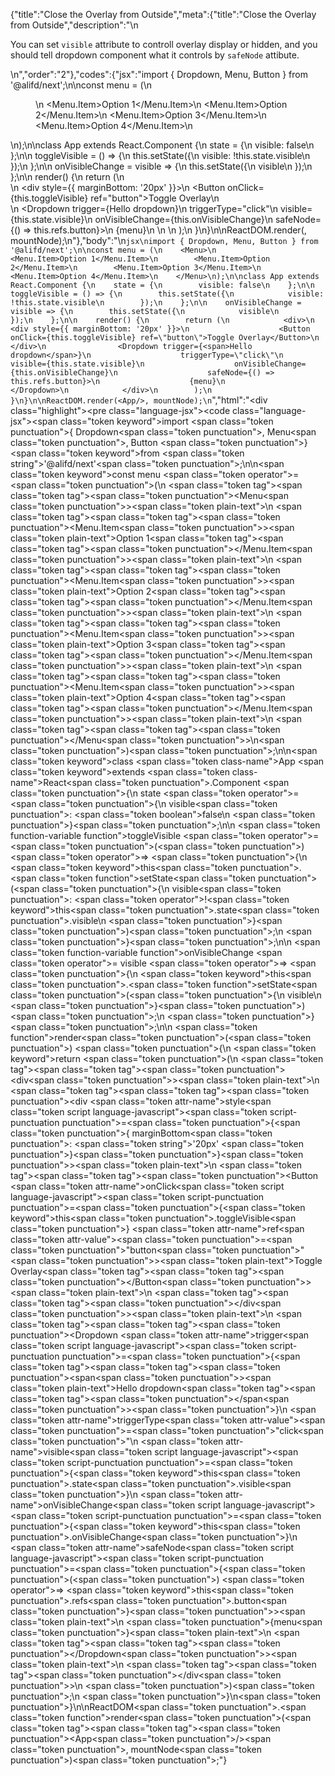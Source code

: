 {"title":"Close the Overlay from Outside","meta":{"title":"Close the Overlay from Outside","description":"\n<p>You can set <code>visible</code> attribute to controll overlay display or hidden, and you should tell dropdown component what it controls by <code>safeNode</code> attibute.</p>\n","order":"2"},"codes":{"jsx":"import { Dropdown, Menu, Button } from '@alifd/next';\n\nconst menu = (\n    <Menu>\n        <Menu.Item>Option 1</Menu.Item>\n        <Menu.Item>Option 2</Menu.Item>\n        <Menu.Item>Option 3</Menu.Item>\n        <Menu.Item>Option 4</Menu.Item>\n    </Menu>\n);\n\nclass App extends React.Component {\n    state = {\n        visible: false\n    };\n\n    toggleVisible = () => {\n        this.setState({\n            visible: !this.state.visible\n        });\n    };\n\n    onVisibleChange = visible => {\n        this.setState({\n            visible\n        });\n    };\n\n    render() {\n        return (\n            <div>\n                <div style={{ marginBottom: '20px' }}>\n                    <Button onClick={this.toggleVisible} ref=\"button\">Toggle Overlay</Button>\n                </div>\n                <Dropdown trigger={<span>Hello dropdown</span>}\n                    triggerType=\"click\"\n                    visible={this.state.visible}\n                    onVisibleChange={this.onVisibleChange}\n                    safeNode={() => this.refs.button}>\n                    {menu}\n                </Dropdown>\n            </div>\n        );\n    }\n}\n\nReactDOM.render(<App/>, mountNode);\n"},"body":"\n````jsx\nimport { Dropdown, Menu, Button } from '@alifd/next';\n\nconst menu = (\n    <Menu>\n        <Menu.Item>Option 1</Menu.Item>\n        <Menu.Item>Option 2</Menu.Item>\n        <Menu.Item>Option 3</Menu.Item>\n        <Menu.Item>Option 4</Menu.Item>\n    </Menu>\n);\n\nclass App extends React.Component {\n    state = {\n        visible: false\n    };\n\n    toggleVisible = () => {\n        this.setState({\n            visible: !this.state.visible\n        });\n    };\n\n    onVisibleChange = visible => {\n        this.setState({\n            visible\n        });\n    };\n\n    render() {\n        return (\n            <div>\n                <div style={{ marginBottom: '20px' }}>\n                    <Button onClick={this.toggleVisible} ref=\"button\">Toggle Overlay</Button>\n                </div>\n                <Dropdown trigger={<span>Hello dropdown</span>}\n                    triggerType=\"click\"\n                    visible={this.state.visible}\n                    onVisibleChange={this.onVisibleChange}\n                    safeNode={() => this.refs.button}>\n                    {menu}\n                </Dropdown>\n            </div>\n        );\n    }\n}\n\nReactDOM.render(<App/>, mountNode);\n````","html":"<script>(function(){'use strict';\n\nvar _createClass = function () { function defineProperties(target, props) { for (var i = 0; i < props.length; i++) { var descriptor = props[i]; descriptor.enumerable = descriptor.enumerable || false; descriptor.configurable = true; if (\"value\" in descriptor) descriptor.writable = true; Object.defineProperty(target, descriptor.key, descriptor); } } return function (Constructor, protoProps, staticProps) { if (protoProps) defineProperties(Constructor.prototype, protoProps); if (staticProps) defineProperties(Constructor, staticProps); return Constructor; }; }();\n\nvar _next = require('@alifd/next');\n\nfunction _classCallCheck(instance, Constructor) { if (!(instance instanceof Constructor)) { throw new TypeError(\"Cannot call a class as a function\"); } }\n\nfunction _possibleConstructorReturn(self, call) { if (!self) { throw new ReferenceError(\"this hasn't been initialised - super() hasn't been called\"); } return call && (typeof call === \"object\" || typeof call === \"function\") ? call : self; }\n\nfunction _inherits(subClass, superClass) { if (typeof superClass !== \"function\" && superClass !== null) { throw new TypeError(\"Super expression must either be null or a function, not \" + typeof superClass); } subClass.prototype = Object.create(superClass && superClass.prototype, { constructor: { value: subClass, enumerable: false, writable: true, configurable: true } }); if (superClass) Object.setPrototypeOf ? Object.setPrototypeOf(subClass, superClass) : subClass.__proto__ = superClass; }\n\nvar menu = React.createElement(\n    _next.Menu,\n    null,\n    React.createElement(\n        _next.Menu.Item,\n        null,\n        'Option 1'\n    ),\n    React.createElement(\n        _next.Menu.Item,\n        null,\n        'Option 2'\n    ),\n    React.createElement(\n        _next.Menu.Item,\n        null,\n        'Option 3'\n    ),\n    React.createElement(\n        _next.Menu.Item,\n        null,\n        'Option 4'\n    )\n);\n\nvar App = function (_React$Component) {\n    _inherits(App, _React$Component);\n\n    function App() {\n        var _ref;\n\n        var _temp, _this, _ret;\n\n        _classCallCheck(this, App);\n\n        for (var _len = arguments.length, args = Array(_len), _key = 0; _key < _len; _key++) {\n            args[_key] = arguments[_key];\n        }\n\n        return _ret = (_temp = (_this = _possibleConstructorReturn(this, (_ref = App.__proto__ || Object.getPrototypeOf(App)).call.apply(_ref, [this].concat(args))), _this), _this.state = {\n            visible: false\n        }, _this.toggleVisible = function () {\n            _this.setState({\n                visible: !_this.state.visible\n            });\n        }, _this.onVisibleChange = function (visible) {\n            _this.setState({\n                visible: visible\n            });\n        }, _temp), _possibleConstructorReturn(_this, _ret);\n    }\n\n    _createClass(App, [{\n        key: 'render',\n        value: function render() {\n            var _this2 = this;\n\n            return React.createElement(\n                'div',\n                null,\n                React.createElement(\n                    'div',\n                    { style: { marginBottom: '20px' } },\n                    React.createElement(\n                        _next.Button,\n                        { onClick: this.toggleVisible, ref: 'button' },\n                        'Toggle Overlay'\n                    )\n                ),\n                React.createElement(\n                    _next.Dropdown,\n                    { trigger: React.createElement(\n                            'span',\n                            null,\n                            'Hello dropdown'\n                        ),\n                        triggerType: 'click',\n                        visible: this.state.visible,\n                        onVisibleChange: this.onVisibleChange,\n                        safeNode: function safeNode() {\n                            return _this2.refs.button;\n                        } },\n                    menu\n                )\n            );\n        }\n    }]);\n\n    return App;\n}(React.Component);\n\nReactDOM.render(React.createElement(App, null), mountNode);})()</script><div class=\"highlight\"><pre class=\"language-jsx\"><code class=\"language-jsx\"><span class=\"token keyword\">import</span> <span class=\"token punctuation\">{</span> Dropdown<span class=\"token punctuation\">,</span> Menu<span class=\"token punctuation\">,</span> Button <span class=\"token punctuation\">}</span> <span class=\"token keyword\">from</span> <span class=\"token string\">'@alifd/next'</span><span class=\"token punctuation\">;</span>\n\n<span class=\"token keyword\">const</span> menu <span class=\"token operator\">=</span> <span class=\"token punctuation\">(</span>\n    <span class=\"token tag\"><span class=\"token tag\"><span class=\"token punctuation\">&lt;</span>Menu</span><span class=\"token punctuation\">></span></span><span class=\"token plain-text\">\n        </span><span class=\"token tag\"><span class=\"token tag\"><span class=\"token punctuation\">&lt;</span>Menu.Item</span><span class=\"token punctuation\">></span></span><span class=\"token plain-text\">Option 1</span><span class=\"token tag\"><span class=\"token tag\"><span class=\"token punctuation\">&lt;/</span>Menu.Item</span><span class=\"token punctuation\">></span></span><span class=\"token plain-text\">\n        </span><span class=\"token tag\"><span class=\"token tag\"><span class=\"token punctuation\">&lt;</span>Menu.Item</span><span class=\"token punctuation\">></span></span><span class=\"token plain-text\">Option 2</span><span class=\"token tag\"><span class=\"token tag\"><span class=\"token punctuation\">&lt;/</span>Menu.Item</span><span class=\"token punctuation\">></span></span><span class=\"token plain-text\">\n        </span><span class=\"token tag\"><span class=\"token tag\"><span class=\"token punctuation\">&lt;</span>Menu.Item</span><span class=\"token punctuation\">></span></span><span class=\"token plain-text\">Option 3</span><span class=\"token tag\"><span class=\"token tag\"><span class=\"token punctuation\">&lt;/</span>Menu.Item</span><span class=\"token punctuation\">></span></span><span class=\"token plain-text\">\n        </span><span class=\"token tag\"><span class=\"token tag\"><span class=\"token punctuation\">&lt;</span>Menu.Item</span><span class=\"token punctuation\">></span></span><span class=\"token plain-text\">Option 4</span><span class=\"token tag\"><span class=\"token tag\"><span class=\"token punctuation\">&lt;/</span>Menu.Item</span><span class=\"token punctuation\">></span></span><span class=\"token plain-text\">\n    </span><span class=\"token tag\"><span class=\"token tag\"><span class=\"token punctuation\">&lt;/</span>Menu</span><span class=\"token punctuation\">></span></span>\n<span class=\"token punctuation\">)</span><span class=\"token punctuation\">;</span>\n\n<span class=\"token keyword\">class</span> <span class=\"token class-name\">App</span> <span class=\"token keyword\">extends</span> <span class=\"token class-name\">React<span class=\"token punctuation\">.</span>Component</span> <span class=\"token punctuation\">{</span>\n    state <span class=\"token operator\">=</span> <span class=\"token punctuation\">{</span>\n        visible<span class=\"token punctuation\">:</span> <span class=\"token boolean\">false</span>\n    <span class=\"token punctuation\">}</span><span class=\"token punctuation\">;</span>\n\n    <span class=\"token function-variable function\">toggleVisible</span> <span class=\"token operator\">=</span> <span class=\"token punctuation\">(</span><span class=\"token punctuation\">)</span> <span class=\"token operator\">=></span> <span class=\"token punctuation\">{</span>\n        <span class=\"token keyword\">this</span><span class=\"token punctuation\">.</span><span class=\"token function\">setState</span><span class=\"token punctuation\">(</span><span class=\"token punctuation\">{</span>\n            visible<span class=\"token punctuation\">:</span> <span class=\"token operator\">!</span><span class=\"token keyword\">this</span><span class=\"token punctuation\">.</span>state<span class=\"token punctuation\">.</span>visible\n        <span class=\"token punctuation\">}</span><span class=\"token punctuation\">)</span><span class=\"token punctuation\">;</span>\n    <span class=\"token punctuation\">}</span><span class=\"token punctuation\">;</span>\n\n    <span class=\"token function-variable function\">onVisibleChange</span> <span class=\"token operator\">=</span> visible <span class=\"token operator\">=></span> <span class=\"token punctuation\">{</span>\n        <span class=\"token keyword\">this</span><span class=\"token punctuation\">.</span><span class=\"token function\">setState</span><span class=\"token punctuation\">(</span><span class=\"token punctuation\">{</span>\n            visible\n        <span class=\"token punctuation\">}</span><span class=\"token punctuation\">)</span><span class=\"token punctuation\">;</span>\n    <span class=\"token punctuation\">}</span><span class=\"token punctuation\">;</span>\n\n    <span class=\"token function\">render</span><span class=\"token punctuation\">(</span><span class=\"token punctuation\">)</span> <span class=\"token punctuation\">{</span>\n        <span class=\"token keyword\">return</span> <span class=\"token punctuation\">(</span>\n            <span class=\"token tag\"><span class=\"token tag\"><span class=\"token punctuation\">&lt;</span>div</span><span class=\"token punctuation\">></span></span><span class=\"token plain-text\">\n                </span><span class=\"token tag\"><span class=\"token tag\"><span class=\"token punctuation\">&lt;</span>div</span> <span class=\"token attr-name\">style</span><span class=\"token script language-javascript\"><span class=\"token script-punctuation punctuation\">=</span><span class=\"token punctuation\">{</span><span class=\"token punctuation\">{</span> marginBottom<span class=\"token punctuation\">:</span> <span class=\"token string\">'20px'</span> <span class=\"token punctuation\">}</span><span class=\"token punctuation\">}</span></span><span class=\"token punctuation\">></span></span><span class=\"token plain-text\">\n                    </span><span class=\"token tag\"><span class=\"token tag\"><span class=\"token punctuation\">&lt;</span>Button</span> <span class=\"token attr-name\">onClick</span><span class=\"token script language-javascript\"><span class=\"token script-punctuation punctuation\">=</span><span class=\"token punctuation\">{</span><span class=\"token keyword\">this</span><span class=\"token punctuation\">.</span>toggleVisible<span class=\"token punctuation\">}</span></span> <span class=\"token attr-name\">ref</span><span class=\"token attr-value\"><span class=\"token punctuation\">=</span><span class=\"token punctuation\">\"</span>button<span class=\"token punctuation\">\"</span></span><span class=\"token punctuation\">></span></span><span class=\"token plain-text\">Toggle Overlay</span><span class=\"token tag\"><span class=\"token tag\"><span class=\"token punctuation\">&lt;/</span>Button</span><span class=\"token punctuation\">></span></span><span class=\"token plain-text\">\n                </span><span class=\"token tag\"><span class=\"token tag\"><span class=\"token punctuation\">&lt;/</span>div</span><span class=\"token punctuation\">></span></span><span class=\"token plain-text\">\n                </span><span class=\"token tag\"><span class=\"token tag\"><span class=\"token punctuation\">&lt;</span>Dropdown</span> <span class=\"token attr-name\">trigger</span><span class=\"token script language-javascript\"><span class=\"token script-punctuation punctuation\">=</span><span class=\"token punctuation\">{</span><span class=\"token tag\"><span class=\"token tag\"><span class=\"token punctuation\">&lt;</span>span</span><span class=\"token punctuation\">></span></span><span class=\"token plain-text\">Hello dropdown</span><span class=\"token tag\"><span class=\"token tag\"><span class=\"token punctuation\">&lt;/</span>span</span><span class=\"token punctuation\">></span></span><span class=\"token punctuation\">}</span></span>\n                    <span class=\"token attr-name\">triggerType</span><span class=\"token attr-value\"><span class=\"token punctuation\">=</span><span class=\"token punctuation\">\"</span>click<span class=\"token punctuation\">\"</span></span>\n                    <span class=\"token attr-name\">visible</span><span class=\"token script language-javascript\"><span class=\"token script-punctuation punctuation\">=</span><span class=\"token punctuation\">{</span><span class=\"token keyword\">this</span><span class=\"token punctuation\">.</span>state<span class=\"token punctuation\">.</span>visible<span class=\"token punctuation\">}</span></span>\n                    <span class=\"token attr-name\">onVisibleChange</span><span class=\"token script language-javascript\"><span class=\"token script-punctuation punctuation\">=</span><span class=\"token punctuation\">{</span><span class=\"token keyword\">this</span><span class=\"token punctuation\">.</span>onVisibleChange<span class=\"token punctuation\">}</span></span>\n                    <span class=\"token attr-name\">safeNode</span><span class=\"token script language-javascript\"><span class=\"token script-punctuation punctuation\">=</span><span class=\"token punctuation\">{</span><span class=\"token punctuation\">(</span><span class=\"token punctuation\">)</span> <span class=\"token operator\">=></span> <span class=\"token keyword\">this</span><span class=\"token punctuation\">.</span>refs<span class=\"token punctuation\">.</span>button<span class=\"token punctuation\">}</span></span><span class=\"token punctuation\">></span></span><span class=\"token plain-text\">\n                    </span><span class=\"token punctuation\">{</span>menu<span class=\"token punctuation\">}</span><span class=\"token plain-text\">\n                </span><span class=\"token tag\"><span class=\"token tag\"><span class=\"token punctuation\">&lt;/</span>Dropdown</span><span class=\"token punctuation\">></span></span><span class=\"token plain-text\">\n            </span><span class=\"token tag\"><span class=\"token tag\"><span class=\"token punctuation\">&lt;/</span>div</span><span class=\"token punctuation\">></span></span>\n        <span class=\"token punctuation\">)</span><span class=\"token punctuation\">;</span>\n    <span class=\"token punctuation\">}</span>\n<span class=\"token punctuation\">}</span>\n\nReactDOM<span class=\"token punctuation\">.</span><span class=\"token function\">render</span><span class=\"token punctuation\">(</span><span class=\"token tag\"><span class=\"token tag\"><span class=\"token punctuation\">&lt;</span>App</span><span class=\"token punctuation\">/></span></span><span class=\"token punctuation\">,</span> mountNode<span class=\"token punctuation\">)</span><span class=\"token punctuation\">;</span></code></pre></div>"}